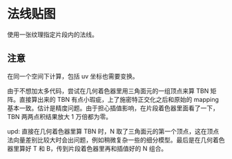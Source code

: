 # 法线贴图

使用一张纹理指定片段内的法线。

## 注意

在同一个空间下计算，包括 uv 坐标也需要变换。

由于不想加太多代码，尝试在几何着色器里用三角面元的一组顶点来算 TBN 矩阵。直接算出来的 TBN 有点小瑕疵，上了施密特正交化之后和原始的 mapping 基本一致。估计是精度问题。由于担心插值影响，在片段着色器里面看了一下，TBN 两两点积结果放大 1 万倍都为零。

upd: 直接在几何着色器里算 TBN 时，N 取了三角面元的第一个顶点，这在顶点法向量差别比较大时会出问题，例如稍微复杂一些的细分模型。最后是在几何着色器里算好 T 和 B，传到片段着色器里再和插值好的 N 组合。